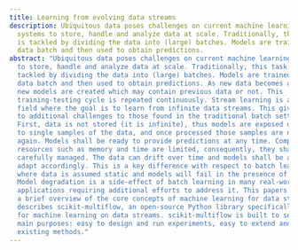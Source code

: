 ```yaml
---
title: Learning from evolving data streams
description: Ubiquitous data poses challenges on current machine learning
  systems to store, handle and analyze data at scale. Traditionally, this task
  is tackled by dividing the data into (large) batches. Models are trained on a
  data batch and then used to obtain predictions.
abstract: "Ubiquitous data poses challenges on current machine learning systems
  to store, handle and analyze data at scale. Traditionally, this task is
  tackled by dividing the data into (large) batches. Models are trained on a
  data batch and then used to obtain predictions. As new data becomes available,
  new models are created which may contain previous data or not. This
  training-testing cycle is repeated continuously. Stream learning is an active
  field where the goal is to learn from infinite data streams. This gives rise
  to additional challenges to those found in the traditional batch setting:
  First, data is not stored (it is infinite), thus models are exposed only once
  to single samples of the data, and once processed those samples are not seen
  again. Models shall be ready to provide predictions at any time. Compute
  resources such as memory and time are limited, consequently, they shall be
  carefully managed. The data can drift over time and models shall be able to
  adapt accordingly. This is a key difference with respect to batch learning,
  where data is assumed static and models will fail in the presence of change.
  Model degradation is a side-effect of batch learning in many real-world
  applications requiring additional efforts to address it. This papers provides
  a brief overview of the core concepts of machine learning for data streams and
  describes scikit-multiflow, an open-source Python library specifically created
  for machine learning on data streams. scikit-multiflow is built to serve two
  main purposes: easy to design and run experiments, easy to extend and modify
  existing methods."
---
```


